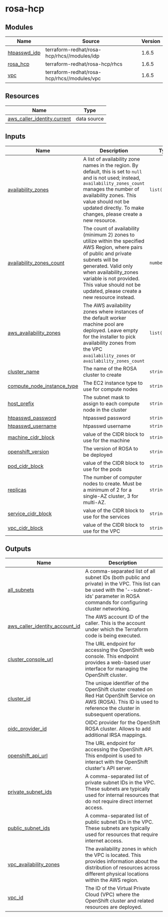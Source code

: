 # rosa-hcp

<!-- BEGIN_TF_DOCS -->
## Modules

| Name | Source | Version |
|------|--------|---------|
| <a name="module_htpasswd_idp"></a> [htpasswd\_idp](#module\_htpasswd\_idp) | terraform-redhat/rosa-hcp/rhcs//modules/idp | 1.6.5 |
| <a name="module_rosa_hcp"></a> [rosa\_hcp](#module\_rosa\_hcp) | terraform-redhat/rosa-hcp/rhcs | 1.6.5 |
| <a name="module_vpc"></a> [vpc](#module\_vpc) | terraform-redhat/rosa-hcp/rhcs//modules/vpc | 1.6.5 |
## Resources

| Name | Type |
|------|------|
| [aws_caller_identity.current](https://registry.terraform.io/providers/hashicorp/aws/latest/docs/data-sources/caller_identity) | data source |
## Inputs

| Name | Description | Type | Default | Required |
|------|-------------|------|---------|:--------:|
| <a name="input_availability_zones"></a> [availability\_zones](#input\_availability\_zones) | A list of availability zone names in the region. By default, this is set to `null` and is not used; instead, `availability_zones_count` manages the number of availability zones. This value should not be updated directly. To make changes, please create a new resource. | `list(string)` | `null` | no |
| <a name="input_availability_zones_count"></a> [availability\_zones\_count](#input\_availability\_zones\_count) | The count of availability (minimum 2) zones to utilize within the specified AWS Region, where pairs of public and private subnets will be generated. Valid only when availability\_zones variable is not provided. This value should not be updated, please create a new resource instead. | `number` | `2` | no |
| <a name="input_aws_availability_zones"></a> [aws\_availability\_zones](#input\_aws\_availability\_zones) | The AWS availability zones where instances of the default worker machine pool are deployed. Leave empty for the installer to pick availability zones from the VPC `availability_zones` or `availability_zones_count` | `list(string)` | `[]` | no |
| <a name="input_cluster_name"></a> [cluster\_name](#input\_cluster\_name) | The name of the ROSA cluster to create | `string` | `"my-ocp-cluster"` | no |
| <a name="input_compute_node_instance_type"></a> [compute\_node\_instance\_type](#input\_compute\_node\_instance\_type) | The EC2 instance type to use for compute nodes | `string` | `"m7i.xlarge"` | no |
| <a name="input_host_prefix"></a> [host\_prefix](#input\_host\_prefix) | The subnet mask to assign to each compute node in the cluster | `string` | `"23"` | no |
| <a name="input_htpasswd_password"></a> [htpasswd\_password](#input\_htpasswd\_password) | htpasswd password | `string` | n/a | yes |
| <a name="input_htpasswd_username"></a> [htpasswd\_username](#input\_htpasswd\_username) | htpasswd username | `string` | `"kubeadmin"` | no |
| <a name="input_machine_cidr_block"></a> [machine\_cidr\_block](#input\_machine\_cidr\_block) | value of the CIDR block to use for the machine | `string` | `"10.0.0.0/18"` | no |
| <a name="input_openshift_version"></a> [openshift\_version](#input\_openshift\_version) | The version of ROSA to be deployed | `string` | `"4.17.6"` | no |
| <a name="input_pod_cidr_block"></a> [pod\_cidr\_block](#input\_pod\_cidr\_block) | value of the CIDR block to use for the pods | `string` | `"10.0.64.0/18"` | no |
| <a name="input_replicas"></a> [replicas](#input\_replicas) | The number of computer nodes to create. Must be a minimum of 2 for a single-AZ cluster, 3 for multi-AZ. | `string` | `"2"` | no |
| <a name="input_service_cidr_block"></a> [service\_cidr\_block](#input\_service\_cidr\_block) | value of the CIDR block to use for the services | `string` | `"10.0.128.0/18"` | no |
| <a name="input_vpc_cidr_block"></a> [vpc\_cidr\_block](#input\_vpc\_cidr\_block) | value of the CIDR block to use for the VPC | `string` | `"10.0.0.0/16"` | no |
## Outputs

| Name | Description |
|------|-------------|
| <a name="output_all_subnets"></a> [all\_subnets](#output\_all\_subnets) | A comma-separated list of all subnet IDs (both public and private) in the VPC. This list can be used with the '--subnet-ids' parameter in ROSA commands for configuring cluster networking. |
| <a name="output_aws_caller_identity_account_id"></a> [aws\_caller\_identity\_account\_id](#output\_aws\_caller\_identity\_account\_id) | The AWS account ID of the caller. This is the account under which the Terraform code is being executed. |
| <a name="output_cluster_console_url"></a> [cluster\_console\_url](#output\_cluster\_console\_url) | The URL endpoint for accessing the OpenShift web console. This endpoint provides a web-based user interface for managing the OpenShift cluster. |
| <a name="output_cluster_id"></a> [cluster\_id](#output\_cluster\_id) | The unique identifier of the OpenShift cluster created on Red Hat OpenShift Service on AWS (ROSA). This ID is used to reference the cluster in subsequent operations. |
| <a name="output_oidc_provider_id"></a> [oidc\_provider\_id](#output\_oidc\_provider\_id) | OIDC provider for the OpenShift ROSA cluster. Allows to add additional IRSA mappings. |
| <a name="output_openshift_api_url"></a> [openshift\_api\_url](#output\_openshift\_api\_url) | The URL endpoint for accessing the OpenShift API. This endpoint is used to interact with the OpenShift cluster's API server. |
| <a name="output_private_subnet_ids"></a> [private\_subnet\_ids](#output\_private\_subnet\_ids) | A comma-separated list of private subnet IDs in the VPC. These subnets are typically used for internal resources that do not require direct internet access. |
| <a name="output_public_subnet_ids"></a> [public\_subnet\_ids](#output\_public\_subnet\_ids) | A comma-separated list of public subnet IDs in the VPC. These subnets are typically used for resources that require internet access. |
| <a name="output_vpc_availability_zones"></a> [vpc\_availability\_zones](#output\_vpc\_availability\_zones) | The availability zones in which the VPC is located. This provides information about the distribution of resources across different physical locations within the AWS region. |
| <a name="output_vpc_id"></a> [vpc\_id](#output\_vpc\_id) | The ID of the Virtual Private Cloud (VPC) where the OpenShift cluster and related resources are deployed. |
<!-- END_TF_DOCS -->
